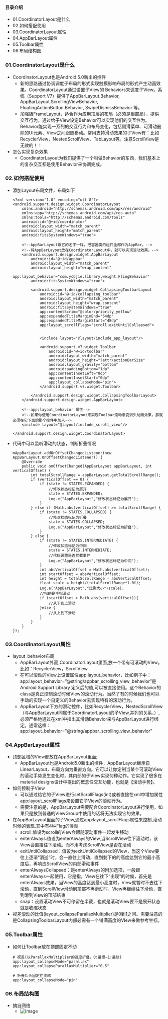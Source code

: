 #### 目录介绍
- 01.CoordinatorLayout是什么
- 02.如何搭配使用
- 03.CoordinatorLayout属性
- 04.AppBarLayout属性
- 05.Toolbar属性
- 06.布局结构图

### 01.CoordinatorLayout是什么
- CoordinatorLayout也是Android 5.0新出的控件
    - 新的思路通过协调调度子布局的形式实现触摸影响布局的形式产生动画效果。CoordinatorLayout通过设置子View的 Behaviors来调度子View。系统（Support V7）提供了AppBarLayout.Behavior, AppBarLayout.ScrollingViewBehavior, FloatingActionButton.Behavior, SwipeDismissBehavior 等。
    - 加强版FrameLayout，适合作为应用顶层的布局（必须是根部局），提供交互行为。通过给子View设定Behavior可以实现他们的交互性为。Behavior能实现一系列的交互行为和布局变化，包括侧滑菜单、可滑动删除的UI元素、View之间跟随移动。常用支持滑动效果的子View有：比如RecyclerView，NestedScrollView、TabLayout等。注意ScrollView是无效的！！
- 怎么实现复杂效果
    - CoordinatorLayout为我们提供了一个叫做Behavior的东西，我们基本上的复杂交互都是使用Behavior来协调完成。


### 02.如何搭配使用
- 添加Layout布局文件，布局如下
    ```
    <?xml version="1.0" encoding="utf-8"?>
    <android.support.design.widget.CoordinatorLayout
        xmlns:android="http://schemas.android.com/apk/res/android"
        xmlns:app="http://schemas.android.com/apk/res-auto"
        xmlns:tools="http://schemas.android.com/tools"
        android:id="@+id/coordinator"
        android:layout_width="match_parent"
        android:layout_height="match_parent"
        android:fitsSystemWindows="true">
    
        <!--AppBarLayout跟它的名字一样，把容器类的组件全部作为AppBar。-->
        <!--将AppBarLayout放在CoordinatorLayout中，就可以实现滚动效果。-->
        <android.support.design.widget.AppBarLayout
            android:id="@+id/appbar"
            android:layout_width="match_parent"
            android:layout_height="wrap_content"
            app:layout_behavior="com.ycbjie.library.weight.FlingBehavior"
            android:fitsSystemWindows="true">
    
            <android.support.design.widget.CollapsingToolbarLayout
                android:id="@+id/collapsing_toolbar"
                android:layout_width="match_parent"
                android:layout_height="wrap_content"
                android:fitsSystemWindows="true"
                app:contentScrim="@color/priority_yellow"
                app:expandedTitleMarginEnd="64dp"
                app:expandedTitleMarginStart="48dp"
                app:layout_scrollFlags="scroll|exitUntilCollapsed">
    
    
                <include layout="@layout/include_app_layout"/>
    
                <android.support.v7.widget.Toolbar
                    android:id="@+id/toolbar"
                    android:layout_width="match_parent"
                    android:layout_height="?attr/actionBarSize"
                    android:layout_gravity="bottom"
                    android:paddingBottom="1dp"
                    app:contentInsetLeft="0dp"
                    app:contentInsetStart="0dp"
                    app:layout_collapseMode="pin">
                </android.support.v7.widget.Toolbar>
    
            </android.support.design.widget.CollapsingToolbarLayout>
        </android.support.design.widget.AppBarLayout>
    
        <!--app:layout_behavior 属性-->
        <!--如果你使用CoordinatorLayout来实现Toolbar滚动渐变消失动画效果，那就必须在它下面的那个控件中加入-->
        <include layout="@layout/include_scroll_view"/>
    
    </android.support.design.widget.CoordinatorLayout>
    ```
- 代码中可以监听滑动的状态，判断折叠情况
    ```
    mAppBarLayout.addOnOffsetChangedListener(new AppBarLayout.OnOffsetChangedListener() {
        @Override
        public void onOffsetChanged(AppBarLayout appBarLayout, int verticalOffset) {
            int totalScrollRange = appBarLayout.getTotalScrollRange();
            if (verticalOffset == 0) {
                if (state != STATES.EXPANDED) {
                    //修改状态标记为展开
                    state = STATES.EXPANDED;
                    Log.e("AppBarLayout","修改状态标记为展开");
                }
            } else if (Math.abs(verticalOffset) >= totalScrollRange) {
                if (state != STATES.COLLAPSED) {
                    //修改状态标记为折叠
                    state = STATES.COLLAPSED;
                    Log.e("AppBarLayout","修改状态标记为折叠");
                }
            } else {
                if (state != STATES.INTERMEDIATE) {
                    //修改状态标记为中间
                    state = STATES.INTERMEDIATE;
                    //代码设置是否拦截事件
                    Log.e("AppBarLayout","修改状态标记为中间");
                }
                int absVerticalOffset = Math.abs(verticalOffset);
                int startOffset = absVerticalOffset;
                int height = totalScrollRange - absVerticalOffset;
                float scale = height/(totalScrollRange*1.0f);
                Log.e("AppBarLayout","比例大小"+scale);
                //指的是手指滑动
                if (startOffset > Math.abs(verticalOffset)){
                    //从下到上滑动
                }else {
                    //从上到下滑动
                }
            }
        }
    });
    ```



### 03.CoordinatorLayout属性
- layout_behavior布局
    - AppBarLayout外面,CoordinatorLayout里面,放一个带有可滚动的View。比如：RecyclerView，ScrollView
    - 在可以滚动的View上设置属性app:layout_behavior，比如例子中：app:layout_behavior=”@string/appbar_scrolling_view_behavior”是Android Support Library 定义后的值,可以被直接使用。这个Behavior的class是真正控制滚动时候View的滚动行为。当然了有的时候我们也可以手动的实现一个自定义的Behavior去实现特有的滚动行为。
    - AppBarLayout下方的滑动控件，比如RecyclerView，NestedScrollView（与AppBarLayout同属于CoordinatorLayout的子View,并列的关系，）,必须严格地通过在xml中指出其滑动Behavior来与AppBarLayout进行绑定。通常这样：app:layout_behavior="@string/appbar_scrolling_view_behavior"


### 04.AppBarLayout属性
- 顶部区域的View都放在AppBarLayout里面;
    - AppBarLayout也是Android5.0新出的控件，AppBarLayout继承自LinearLayout，布局方向为垂直方向。它可以让你定制当某个可滚动View的滚动手势发生变化时，其内部的子View实现何种动作。它实现了很多在material designs设计中提出的概念性交互功能，也就是【滚动手势】。
- 如何控制子View
    - 可以通过给它的子View进行setScrollFlags(int)或者直接在xml中增加属性app:layout_scrollFlags来设置它子View的滚动行为。
    - 需要注意的是，AppBarLayout需要配合CoordinatorLayout进行使用，如果只是放到普通的ViewGroup中使用的话将无法实现它的效果。
- 在AppBarLayout里面的子View,通过app:layout_scrollFlags属性来控制,滚动时候的表现.其中有4种Flag的类型
    - scroll:值设为scroll的View会跟随滚动事件一起发生移动
    - enterAlways:值设为enterAlways的View,当ScrollView往下滚动时，该View会直接往下滚动。而不用考虑ScrollView是否在滚动
    - exitUntilCollapsed：值设为exitUntilCollapsed的View，当这个View要往上逐渐“消逝”时，会一直往上滑动，直到剩下的的高度达到它的最小高度后，再响应ScrollView的内部滑动事件
    - enterAlwaysCollapsed：是enterAlways的附加选项，一般跟enterAlways一起使用，它是指，View在往下“出现”的时候，首先是enterAlways效果，当View的高度达到最小高度时，View就暂时不去往下滚动，直到ScrollView滑动到顶部不再滑动时，View再继续往下滑动，直到滑到View的顶部结束
    - snap：设置滚动View不可停留在半截，也就是滚动View要不是展开状态就是收缩状态
- 视差滚动的比值(layout_collapseParallaxMultiplier)是0到1之间。需要注意的是CollapsingToolbarLayout内部必需有一个铺满高度的VIew来做参考坐标。


### 05.Toolbar属性
- 如何让Toolbar放在顶部固定不动
    ```
    # 视差(以ParallaxMultiplier的速度折叠，0:最慢~1:最快)
    app:layout_collapseMode="parallax"
    app:layout_collapseParallaxMultiplier="0.5"
     
    # 折叠后会固定在顶部
    app:layout_collapseMode="pin"
    ```



### 06.布局结构图
- 摘自网络
    - ![image](https://upload-images.jianshu.io/upload_images/7177220-e977b2e8b433d90f.png?imageMogr2/auto-orient/strip%7CimageView2/2/w/431)


